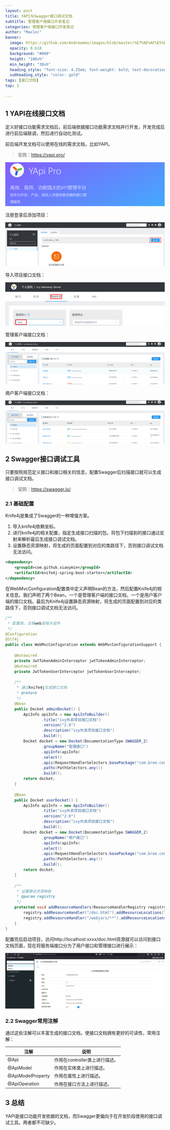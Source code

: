 ```yaml
---
layout: post
title: YAPI与Swagger接口调试文档
subtitle: 管理客户端接口开发笔记
categories: 管理客户端接口开发笔记
author: "Maxlec"
banner:
  image: https://github.com/Andrewmeo/images/blob/master/%E7%8E%AF%E5%BD%A2%E7%89%A9%E8%AF%AD/0192.jpg?raw=true
  opacity: 0.618
  background: "#000"
  height: "100vh"
  min_height: "38vh"
  heading_style: "font-size: 4.25em; font-weight: bold; text-decoration: underline"
  subheading_style: "color: gold"
tags: [接口文档]
top: 3

---
```


## 1 YAPI在线接口文档

定义好接口功能需求文档后，前后端依据接口功能需求文档并行开发，开发完成后进行前后端联调，然后进行自动化测试。

前后端开发文档可以使用在线的需求文档，比如YAPI。

> 官网：https://yapi.pro/

![](https://github.com/Andrewmeo/images/blob/main/image-20231009203423713.png?raw=true)

注册登录后添加项目：

![](https://github.com/Andrewmeo/images/blob/main/image-20231009203741024.png?raw=true)

导入项目接口文档：

![](https://github.com/Andrewmeo/images/blob/main/image-20231009204137670.png?raw=true)

管理客户端接口文档：

![](https://github.com/Andrewmeo/images/blob/main/image-20231009204333337.png?raw=true)

用户客户端接口文档：

![](https://github.com/Andrewmeo/images/blob/main/image-20231009204449268.png?raw=true)

## 2 Swagger接口调试工具

只要按照规范定义接口和接口相关的信息，配置Swagger后扫描接口就可以生成接口调试文档。

> 官网：https://swagger.io/

### 2.1 基础配置

Knife4j是集成了Swagger的一种增强方案。

1. 导入knife4j依赖坐标。
2. 进行knife4j的相关配置，指定生成接口扫描的包，将包下扫描到的接口通过反射来解析最后生成接口调试文档。
3. 设置静态资源映射，将生成的页面配置到对应的类路径下，否则接口调试文档无法访问。

```xml
<dependency>
    <groupId>com.github.xiaoymin</groupId>
    <artifactId>knife4j-spring-boot-starter</artifactId>
</dependency>
```

在WebMvcConfiguration配置类中定义声明Bean的方法，然后配置Knife4j的相关信息。我们声明了两个Bean，一个是管理客户端的接口文档，一个是用户客户端的接口文档。最后为Knife4j设置静态资源映射，将生成的页面配置到对应的类路径下，否则接口调试文档无法访问。

```java
/**
 * 配置类，注册web层相关组件
 */
@Configuration
@Slf4j
public class WebMvcConfiguration extends WebMvcConfigurationSupport {

    @Autowired
    private JwtTokenAdminInterceptor jwtTokenAdminInterceptor;
    @Autowired
    private JwtTokenUserInterceptor jwtTokenUserInterceptor;

    /**
     * 通过knife4j生成接口文档
     * @return
     */
    @Bean
    public Docket adminDocket() {
        ApiInfo apiInfo = new ApiInfoBuilder()
                .title("ivy外卖项目接口文档")
                .version("2.0")
                .description("ivy外卖项目接口文档")
                .build();
        Docket docket = new Docket(DocumentationType.SWAGGER_2)
                .groupName("管理接口")
                .apiInfo(apiInfo)
                .select()
                .apis(RequestHandlerSelectors.basePackage("com.bree.controller.admin"))
                .paths(PathSelectors.any())
                .build();
        return docket;
    }

    @Bean
    public Docket userDocket() {
        ApiInfo apiInfo = new ApiInfoBuilder()
                .title("ivy外卖项目接口文档")
                .version("2.0")
                .description("ivy外卖项目接口文档")
                .build();
        Docket docket = new Docket(DocumentationType.SWAGGER_2)
                .groupName("用户接口")
                .apiInfo(apiInfo)
                .select()
                .apis(RequestHandlerSelectors.basePackage("com.bree.controller.user"))
                .paths(PathSelectors.any())
                .build();
        return docket;
    }

    /**
     * 设置静态资源映射
     * @param registry
     */
    protected void addResourceHandlers(ResourceHandlerRegistry registry) {
        registry.addResourceHandler("/doc.html").addResourceLocations("classpath:/META-INF/resources/");
        registry.addResourceHandler("/webjars/**").addResourceLocations("classpath:/META-INF/resources/webjars/");
    }
}
```

配置完后启动项目，访问http://localhost:xxxx/doc.html资源就可以访问到接口文档页面，现在将服务端接口分为了用户接口和管理接口进行展示：

![](https://github.com/Andrewmeo/images/blob/main/image-20231016131349021.png?raw=true)

### 2.2 Swagger常用注解

通过这些注解可以丰富生成的接口文档，使接口文档拥有更好的可读性，常用注解：

| 注解              | 说明                           |
| ----------------- | ------------------------------ |
| @Api              | 作用在controller类上进行描述。 |
| @ApiModel         | 作用在实体类上进行描述。       |
| @ApiModelProperty | 作用在属性上进行描述。         |
| @ApiOperation     | 作用在接口方法上进行描述。     |

## 3 总结

YAPI是接口功能开发依据的文档，而Swagger更偏向于在开发阶段使用的接口调试工具。两者都不可缺少。